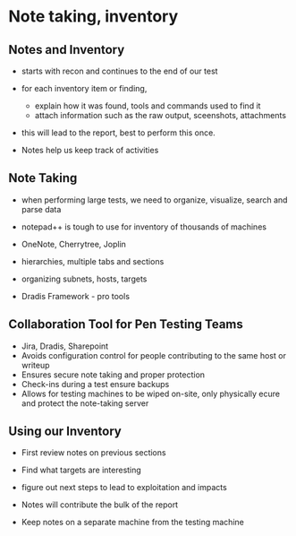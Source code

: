 # Note taking, inventory

## Notes and Inventory

* starts with recon and continues to the end of our test
* for each inventory item or finding,  
    * explain how it was found, tools and commands used to find it
    * attach information such as the raw output, sceenshots, attachments

* this will lead to the report, best to perform this once.

* Notes help us keep track of activities

## Note Taking

* when performing large tests, we need to organize, visualize, search and parse data
* notepad++ is tough to use for inventory of thousands of machines
* OneNote, Cherrytree, Joplin
* hierarchies, multiple tabs and sections
* organizing subnets, hosts, targets

* Dradis Framework - pro tools

## Collaboration Tool for Pen Testing Teams

* Jira, Dradis, Sharepoint
* Avoids configuration control for people contributing to the same host or writeup
* Ensures secure note taking and proper protection
* Check-ins during a test ensure backups
* Allows for testing machines to be wiped on-site, only physically ecure and protect the note-taking server

## Using our Inventory

* First review notes on previous sections
* Find what targets are interesting
* figure out next steps to lead to exploitation and impacts

* Notes will contribute the bulk of the report

* Keep notes on a separate machine from the testing machine


